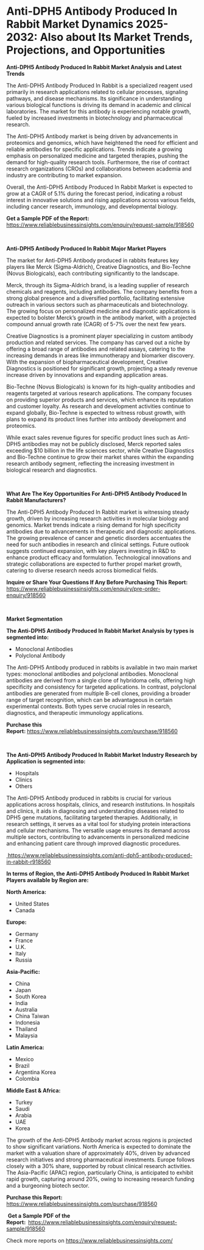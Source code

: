 <p><h1>Anti-DPH5 Antibody Produced In Rabbit Market Dynamics 2025-2032: Also about Its Market Trends, Projections, and Opportunities</h1></p><p><strong>Anti-DPH5 Antibody Produced In Rabbit Market Analysis and Latest Trends</strong></p>
<p><p>The Anti-DPH5 Antibody Produced In Rabbit is a specialized reagent used primarily in research applications related to cellular processes, signaling pathways, and disease mechanisms. Its significance in understanding various biological functions is driving its demand in academic and clinical laboratories. The market for this antibody is experiencing notable growth, fueled by increased investments in biotechnology and pharmaceutical research. </p><p>The Anti-DPH5 Antibody market is being driven by advancements in proteomics and genomics, which have heightened the need for efficient and reliable antibodies for specific applications. Trends indicate a growing emphasis on personalized medicine and targeted therapies, pushing the demand for high-quality research tools. Furthermore, the rise of contract research organizations (CROs) and collaborations between academia and industry are contributing to market expansion. </p><p>Overall, the Anti-DPH5 Antibody Produced In Rabbit Market is expected to grow at a CAGR of 5.1% during the forecast period, indicating a robust interest in innovative solutions and rising applications across various fields, including cancer research, immunology, and developmental biology.</p></p>
<p><strong>Get a Sample PDF of the Report:&nbsp;</strong> <a href="https://www.reliablebusinessinsights.com/enquiry/request-sample/918560?utm_campaign=1106&utm_medium=2&utm_source=Github&utm_content=ia&utm_term=03032025&utm_id=anti-dph5-antibody-produced-in-rabbit">https://www.reliablebusinessinsights.com/enquiry/request-sample/918560</a></p>
<p>&nbsp;</p>
<p><strong>Anti-DPH5 Antibody Produced In Rabbit Major Market Players</strong></p>
<p><p>The market for Anti-DPH5 Antibody produced in rabbits features key players like Merck (Sigma-Aldrich), Creative Diagnostics, and Bio-Techne (Novus Biologicals), each contributing significantly to the landscape.</p><p>Merck, through its Sigma-Aldrich brand, is a leading supplier of research chemicals and reagents, including antibodies. The company benefits from a strong global presence and a diversified portfolio, facilitating extensive outreach in various sectors such as pharmaceuticals and biotechnology. The growing focus on personalized medicine and diagnostic applications is expected to bolster Merck’s growth in the antibody market, with a projected compound annual growth rate (CAGR) of 5-7% over the next few years.</p><p>Creative Diagnostics is a prominent player specializing in custom antibody production and related services. The company has carved out a niche by offering a broad range of antibodies and related assays, catering to the increasing demands in areas like immunotherapy and biomarker discovery. With the expansion of biopharmaceutical development, Creative Diagnostics is positioned for significant growth, projecting a steady revenue increase driven by innovations and expanding application areas.</p><p>Bio-Techne (Novus Biologicals) is known for its high-quality antibodies and reagents targeted at various research applications. The company focuses on providing superior products and services, which enhance its reputation and customer loyalty. As research and development activities continue to expand globally, Bio-Techne is expected to witness robust growth, with plans to expand its product lines further into antibody development and proteomics.</p><p>While exact sales revenue figures for specific product lines such as Anti-DPH5 antibodies may not be publicly disclosed, Merck reported sales exceeding $10 billion in the life sciences sector, while Creative Diagnostics and Bio-Techne continue to grow their market shares within the expanding research antibody segment, reflecting the increasing investment in biological research and diagnostics.</p></p>
<p>&nbsp;</p>
<p><strong>What Are The Key Opportunities For Anti-DPH5 Antibody Produced In Rabbit Manufacturers?</strong></p>
<p><p>The Anti-DPH5 Antibody Produced In Rabbit market is witnessing steady growth, driven by increasing research activities in molecular biology and genomics. Market trends indicate a rising demand for high specificity antibodies due to advancements in therapeutic and diagnostic applications. The growing prevalence of cancer and genetic disorders accentuates the need for such antibodies in research and clinical settings. Future outlook suggests continued expansion, with key players investing in R&D to enhance product efficacy and formulation. Technological innovations and strategic collaborations are expected to further propel market growth, catering to diverse research needs across biomedical fields.</p></p>
<p><strong>Inquire or Share Your Questions If Any Before Purchasing This Report:</strong> <a href="https://www.reliablebusinessinsights.com/enquiry/pre-order-enquiry/918560?utm_campaign=1106&utm_medium=2&utm_source=Github&utm_content=ia&utm_term=03032025&utm_id=anti-dph5-antibody-produced-in-rabbit">https://www.reliablebusinessinsights.com/enquiry/pre-order-enquiry/918560</a></p>
<p>&nbsp;</p>
<p><strong>Market Segmentation</strong></p>
<p><strong>The Anti-DPH5 Antibody Produced In Rabbit Market Analysis by types is segmented into:</strong></p>
<p><ul><li>Monoclonal Antibodies</li><li>Polyclonal Antibody</li></ul></p>
<p><p>The Anti-DPH5 Antibody produced in rabbits is available in two main market types: monoclonal antibodies and polyclonal antibodies. Monoclonal antibodies are derived from a single clone of hybridoma cells, offering high specificity and consistency for targeted applications. In contrast, polyclonal antibodies are generated from multiple B-cell clones, providing a broader range of target recognition, which can be advantageous in certain experimental contexts. Both types serve crucial roles in research, diagnostics, and therapeutic immunology applications.</p></p>
<p><strong>Purchase this Report:&nbsp;</strong><a href="https://www.reliablebusinessinsights.com/purchase/918560?utm_campaign=1106&utm_medium=2&utm_source=Github&utm_content=ia&utm_term=03032025&utm_id=anti-dph5-antibody-produced-in-rabbit">https://www.reliablebusinessinsights.com/purchase/918560</a></p>
<p>&nbsp;</p>
<p><strong>The Anti-DPH5 Antibody Produced In Rabbit Market Industry Research by Application is segmented into:</strong></p>
<p><ul><li>Hospitals</li><li>Clinics</li><li>Others</li></ul></p>
<p><p>The Anti-DPH5 Antibody produced in rabbits is crucial for various applications across hospitals, clinics, and research institutions. In hospitals and clinics, it aids in diagnosing and understanding diseases related to DPH5 gene mutations, facilitating targeted therapies. Additionally, in research settings, it serves as a vital tool for studying protein interactions and cellular mechanisms. The versatile usage ensures its demand across multiple sectors, contributing to advancements in personalized medicine and enhancing patient care through improved diagnostic procedures.</p></p>
<p><a href="https://www.reliablebusinessinsights.com/anti-dph5-antibody-produced-in-rabbit-r918560?utm_campaign=1106&utm_medium=2&utm_source=Github&utm_content=ia&utm_term=03032025&utm_id=anti-dph5-antibody-produced-in-rabbit">&nbsp;https://www.reliablebusinessinsights.com/anti-dph5-antibody-produced-in-rabbit-r918560</a></p>
<p><strong>In terms of Region, the Anti-DPH5 Antibody Produced In Rabbit Market Players available by Region are:</strong></p>
<p>
    <p> <strong> North America: </strong>
        <ul>
            <li>United States</li>
            <li>Canada</li>
        </ul>
        </p> 
    <p> <strong> Europe: </strong>
        <ul>
            <li>Germany</li>
            <li>France</li>
            <li>U.K.</li>
            <li>Italy</li>
            <li>Russia</li>
        </ul>
        </p> 
    <p> <strong> Asia-Pacific: </strong>
        <ul>
            <li>China</li>
            <li>Japan</li>
            <li>South Korea</li>
            <li>India</li>
            <li>Australia</li>
            <li>China Taiwan</li>
            <li>Indonesia</li>
            <li>Thailand</li>
            <li>Malaysia</li>
        </ul>
        </p> 
    <p> <strong> Latin America: </strong>
        <ul>
            <li>Mexico</li>
            <li>Brazil</li>
            <li>Argentina Korea</li>
            <li>Colombia</li>
        </ul>
        </p> 
    <p> <strong> Middle East & Africa: </strong>
        <ul>
            <li>Turkey</li>
            <li>Saudi</li>
            <li>Arabia</li>
            <li>UAE</li>
            <li>Korea</li>
        </ul>
    </p>
    </p>
<p><p>The growth of the Anti-DPH5 Antibody market across regions is projected to show significant variations. North America is expected to dominate the market with a valuation share of approximately 40%, driven by advanced research initiatives and strong pharmaceutical investments. Europe follows closely with a 30% share, supported by robust clinical research activities. The Asia-Pacific (APAC) region, particularly China, is anticipated to exhibit rapid growth, capturing around 20%, owing to increasing research funding and a burgeoning biotech sector.</p></p>
<p><strong>Purchase this Report: </strong><a href="https://www.reliablebusinessinsights.com/purchase/918560?utm_campaign=1106&utm_medium=2&utm_source=Github&utm_content=ia&utm_term=03032025&utm_id=anti-dph5-antibody-produced-in-rabbit">https://www.reliablebusinessinsights.com/purchase/918560</a></p>
<p>&nbsp;<strong>Get a Sample PDF of the Report:&nbsp;&nbsp;</strong><a href="https://www.reliablebusinessinsights.com/enquiry/request-sample/918560?utm_campaign=1106&utm_medium=2&utm_source=Github&utm_content=ia&utm_term=03032025&utm_id=anti-dph5-antibody-produced-in-rabbit">https://www.reliablebusinessinsights.com/enquiry/request-sample/918560</a></p>
<p><strong></strong></p>
<p>Check more reports on <a href="https://www.reliablebusinessinsights.com/?utm_campaign=1106&utm_medium=2&utm_source=Github&utm_content=ia&utm_term=03032025&utm_id=anti-dph5-antibody-produced-in-rabbit">https://www.reliablebusinessinsights.com/</a></p>